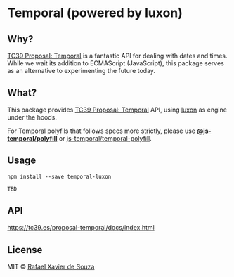# Temporal (powered by luxon)

## Why?

[TC39 Proposal: Temporal](https://github.com/tc39/proposal-temporal) is a fantastic API for dealing with dates and times. While we wait its addition to ECMAScript (JavaScript), this package serves as an alternative to experimenting the future today.

## What?

This package provides [TC39 Proposal: Temporal](https://github.com/tc39/proposal-temporal) API, using [luxon](https://github.com/moment/luxon) as engine under the hoods.

For Temporal polyfils that follows specs more strictly, please use **[@js-temporal/polyfill](https://www.npmjs.com/package/@js-temporal/polyfill)** or [js-temporal/temporal-polyfill](https://github.com/js-temporal/temporal-polyfill).

## Usage

    npm install --save temporal-luxon

```js
TBD
```

## API

https://tc39.es/proposal-temporal/docs/index.html

## License

MIT © [Rafael Xavier de Souza](http://rafael.xavier.blog.br)

